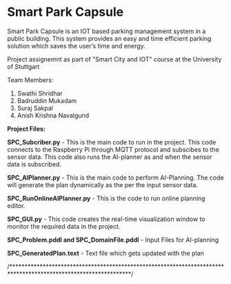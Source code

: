 # Smart Park Capsule

Smart Park Capsule is an IOT based parking management system in a public building. This system provides an easy and time efficient parking solution which saves the user’s time and energy.

Project assignemnt as part of "Smart City and IOT" course at the University of Stuttgart

Team Members:
              
  1.  Swathi Shridhar                      
  2.  Badruddin Mukadam           
  3.  Suraj Sakpal               
  4.  Anish Krishna Navalgund  

**Project Files:**

**SPC_Subcriber.py** - This is the main code to run in the project. This code connects to the Raspberry Pi through MQTT protocol and subscibes to the sensor data. This code also runs the AI-planner as and when the sensor data is subscribed. 

**SPC_AIPlanner.py** - This is the main code to perform AI-Planning. The code will generate the plan dynamically as the per the input sensor data.
                  
**SPC_RunOnlineAIPlanner.py** -  This is the code to run online planning editor.                 
                  
**SPC_GUI.py** - This code creates the real-time visualization window to monitor the required data in the project.

**SPC_Problem.pddl and SPC_DomainFile.pddl** - Input Files for AI-planning

**SPC_GeneratedPlan.text** - Text file which gets updated with the plan 

/****************************************************************************************************************/


                   


